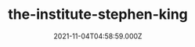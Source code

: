 ---
categories:
  - Anime & Manga
  - Books
  - Coding
  - Etc
  - Games
  - Geekosaur Weekly
  - Movies & TV
  - Music
  - Pesonal
date: 2021-11-04T04:58:59.000Z
description: ''
draft: true
images: []
lead: ''
reddit: ''
series: ''
slug: the-institute-stephen-king
tags: []
thumbnail: ''
title: the-institute-stephen-king
toc: false
tweet: ''

---